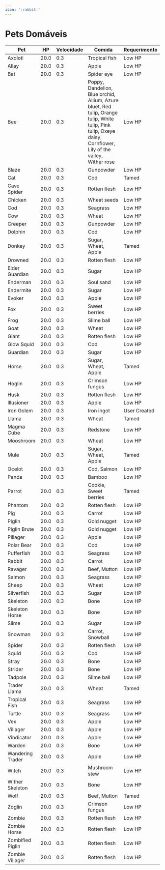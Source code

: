 ```yaml
--- 
icon: ':rabbit:' 
---
```


# Pets Domáveis

Pet | HP | Velocidade | Comida | Requerimento
--- | --- | --- | --- | ---
Axolotl | 20.0 | 0.3 | Tropical fish | Low HP 
Allay | 20.0 | 0.3 | Apple | Low HP 
Bat | 20.0 | 0.3 | Spider eye | Low HP 
Bee | 20.0 | 0.3 | Poppy, Dandelion, Blue orchid, Allium, Azure bluet, Red tulip, Orange tulip, White tulip, Pink tulip, Oxeye daisy, Cornflower, Lily of the valley, Wither rose | Low HP 
Blaze | 20.0 | 0.3 | Gunpowder | Low HP 
Cat | 20.0 | 0.3 | Cod | Tamed 
Cave Spider | 20.0 | 0.3 | Rotten flesh | Low HP 
Chicken | 20.0 | 0.3 | Wheat seeds | Low HP 
Cod | 20.0 | 0.3 | Seagrass | Low HP 
Cow | 20.0 | 0.3 | Wheat | Low HP 
Creeper | 20.0 | 0.3 | Gunpowder | Low HP 
Dolphin | 20.0 | 0.3 | Cod | Low HP 
Donkey | 20.0 | 0.3 | Sugar, Wheat, Apple | Tamed 
Drowned | 20.0 | 0.3 | Rotten flesh | Low HP 
Elder Guardian | 20.0 | 0.3 | Sugar | Low HP 
Enderman | 20.0 | 0.3 | Soul sand | Low HP 
Endermite | 20.0 | 0.3 | Sugar | Low HP 
Evoker | 20.0 | 0.3 | Apple | Low HP 
Fox | 20.0 | 0.3 | Sweet berries | Low HP 
Frog | 20.0 | 0.3 | Slime ball | Low HP 
Goat | 20.0 | 0.3 | Wheat | Low HP 
Giant | 20.0 | 0.3 | Rotten flesh | Low HP 
Glow Squid | 20.0 | 0.3 | Cod | Low HP 
Guardian | 20.0 | 0.3 | Sugar | Low HP 
Horse | 20.0 | 0.3 | Sugar, Wheat, Apple | Tamed 
Hoglin | 20.0 | 0.3 | Crimson fungus | Low HP 
Husk | 20.0 | 0.3 | Rotten flesh | Low HP 
Illusioner | 20.0 | 0.3 | Apple | Low HP 
Iron Golem | 20.0 | 0.3 | Iron ingot | User Created 
Llama | 20.0 | 0.3 | Wheat | Tamed 
Magma Cube | 20.0 | 0.3 | Redstone | Low HP 
Mooshroom | 20.0 | 0.3 | Wheat | Low HP 
Mule | 20.0 | 0.3 | Sugar, Wheat, Apple | Tamed 
Ocelot | 20.0 | 0.3 | Cod, Salmon | Low HP 
Panda | 20.0 | 0.3 | Bamboo | Low HP 
Parrot | 20.0 | 0.3 | Cookie, Sweet berries | Tamed 
Phantom | 20.0 | 0.3 | Rotten flesh | Low HP 
Pig | 20.0 | 0.3 | Carrot | Low HP 
Piglin | 20.0 | 0.3 | Gold nugget | Low HP 
Piglin Brute | 20.0 | 0.3 | Gold nugget | Low HP 
Pillager | 20.0 | 0.3 | Apple | Low HP 
Polar Bear | 20.0 | 0.3 | Cod | Low HP 
Pufferfish | 20.0 | 0.3 | Seagrass | Low HP 
Rabbit | 20.0 | 0.3 | Carrot | Low HP 
Ravager | 20.0 | 0.3 | Beef, Mutton | Low HP 
Salmon | 20.0 | 0.3 | Seagrass | Low HP 
Sheep | 20.0 | 0.3 | Wheat | Low HP 
Silverfish | 20.0 | 0.3 | Sugar | Low HP 
Skeleton | 20.0 | 0.3 | Bone | Low HP 
Skeleton Horse | 20.0 | 0.3 | Bone | Low HP 
Slime | 20.0 | 0.3 | Sugar | Low HP 
Snowman | 20.0 | 0.3 | Carrot, Snowball | Low HP 
Spider | 20.0 | 0.3 | Rotten flesh | Low HP 
Squid | 20.0 | 0.3 | Cod | Low HP 
Stray | 20.0 | 0.3 | Bone | Low HP 
Strider | 20.0 | 0.3 | Bone | Low HP 
Tadpole | 20.0 | 0.3 | Slime ball | Low HP 
Trader Llama | 20.0 | 0.3 | Wheat | Tamed 
Tropical Fish | 20.0 | 0.3 | Seagrass | Low HP 
Turtle | 20.0 | 0.3 | Seagrass | Low HP 
Vex | 20.0 | 0.3 | Apple | Low HP 
Villager | 20.0 | 0.3 | Apple | Low HP 
Vindicator | 20.0 | 0.3 | Apple | Low HP 
Warden | 20.0 | 0.3 | Bone | Low HP 
Wandering Trader | 20.0 | 0.3 | Apple | Low HP 
Witch | 20.0 | 0.3 | Mushroom stew | Low HP 
Wither Skeleton | 20.0 | 0.3 | Bone | Low HP 
Wolf | 20.0 | 0.3 | Beef, Mutton | Tamed 
Zoglin | 20.0 | 0.3 | Crimson fungus | Low HP 
Zombie | 20.0 | 0.3 | Rotten flesh | Low HP 
Zombie Horse | 20.0 | 0.3 | Rotten flesh | Low HP 
Zombified Piglin | 20.0 | 0.3 | Rotten flesh | Low HP 
Zombie Villager | 20.0 | 0.3 | Rotten flesh | Low HP 
